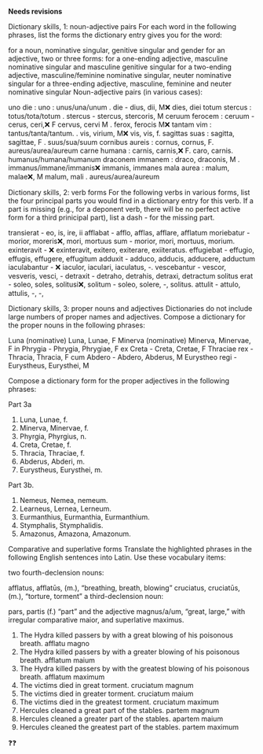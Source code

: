 **Needs revisions**

Dictionary skills, 1: noun-adjective pairs
For each word in the following phrases, list the forms the dictionary entry gives you for the word:

for a noun, nominative singular, genitive singular and gender
for an adjective, two or three forms:
for a one-ending adjective, masculine nominative singular and masculine genitive singular
for a two-ending adjective, masculine/feminine nominative singular, neuter nominative singular
for a three-ending adjective, masculine, feminine and neuter nominative singular
Noun-adjective pairs (in various cases):

uno die : uno : unus/una/unum   .   die - dius, dii, M❌  dies, diei
totum stercus : totus/tota/totum   .   stercus - stercus, stercoris, M
ceruum ferocem : ceruum - cerus, ceri,❌ F  cervus, cervi M .   ferox, ferocis M❌
tantam vim : tantus/tanta/tantum.  .   vis, virium, M❌ vis, vis, f. 
sagittas suas : sagitta, sagittae, F   .   suus/sua/suum 
cornibus aureis : cornus, cornus, F.     aureus/aurea/aureum
carne humana : carnis, carnis,❌ F. caro, carnis.     humanus/humana/humanum
draconem immanem : draco, draconis, M   .   immanus/immane/immanis❌ immanis, immanes
mala aurea : malum, malae❌, M malum, mali  .   aureus/aurea/aureum



Dictionary skills, 2: verb forms
For the following verbs in various forms, list the four principal parts you would
find in a dictionary entry for this verb. If a part is missing (e.g., for a deponent verb, 
there will be no perfect active form for a third prinicipal part), list a dash - for the missing part.

transierat - eo, is, ire, ii
afflabat - afflo, afflas, afflare, afflatum
moriebatur - morior, moreris❌, mori, mortuus sum - morior, mori, mortuus, morium.
exinteravit - ❌ exinteravit, exitero, exiterare, exiiteratus.
effugiebat - effugio, effugis, effugere, effugitum
adduxit - adduco, adducis, adducere, adductum
iaculabantur - ❌ iaculor, iaculari, iaculatus, -.
vescebantur - vescor, vesveris, vesci, -
detraxit - detraho, detrahis, detraxi, detractum
solitus erat - soleo, soles, solitusi❌, solitum - soleo, solere, -, solitus.
attulit - attulo, attulis, -, -, 


Dictionary skills, 3: proper nouns and adjectives
Dictionaries do not include large numbers of proper names and adjectives. Compose a dictionary for the proper nouns in the following phrases:

Luna (nominative) Luna, Lunae, F
Minerva (nominative) Minerva, Minervae, F
in Phrygia - Phrygia, Phrygiae, F
ex Creta - Creta, Cretae, F
Thraciae rex - Thracia, Thracia, F
cum Abdero - Abdero, Abderus, M
Eurystheo regi - Eurystheus, Eurysthei, M

Compose a dictionary form for the proper adjectives in the following phrases:
 
Part 3a 
1. Luna, Lunae, f. 
2. Minerva, Minervae, f. 
3. Phyrgia, Phyrgius, n. 
4. Creta, Cretae, f. 
5. Thracia, Thraciae, f. 
6. Abderus, Abderi, m. 
7. Eurystheus, Eurysthei, m.

Part 3b. 
1. Nemeus, Nemea, nemeum. 
2. Learneus, Lernea, Lerneum. 
3. Eurmanthius, Eurmanthia, Eurmanthium. 
4. Stymphalis, Stymphalidis. 
5. Amazonus, Amazona, Amazonum.


Comparative and superlative forms
Translate the highlighted phrases in the following English sentences into Latin. Use these vocabulary items:

two fourth-declension nouns:

afflatus, afflatūs, (m.), “breathing, breath, blowing”
cruciatus, cruciatūs, (m.), “torture, torment”
a third-declension noun:

pars, partis (f.) “part”
and the adjective magnus/a/um, “great, large,” with irregular comparative maior, and superlative maximus.

1. The Hydra killed passers by with a great blowing of his poisonous breath.
  afflatu magno
2. The Hydra killed passers by with a greater blowing of his poisonous breath.
  afflatum maium
3. The Hydra killed passers by with the greatest blowing of his poisonous breath.
  afflatum maximum
4. The victims died in great torment.
  cruciatum magnum
5. The victims died in greater torment.
 cruciatum maium
6. The victims died in the greatest torment.
 cruciatum maximum
7. Hercules cleaned a great part of the stables.
 partem magnum
8. Hercules cleaned a greater part of the stables.
 apartem maium
9. Hercules cleaned the greatest part of the stables.
 partem maximum

❓❓


